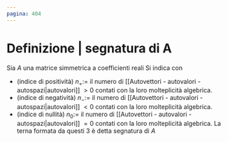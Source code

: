 ```yaml
---
pagina: 404
---
```


# Definizione | segnatura di A
Sia $A$ una matrice simmetrica a coefficienti reali
Si indica con
- (indice di positività) $n_{+}:=$ il numero di [[Autovettori - autovalori - autospazi|autovalori]] $>0$ contati con la loro molteplicità algebrica.
- (indice di negatività) $n_{-}:=$ il numero di [[Autovettori - autovalori - autospazi|autovalori]] $<0$ contati con la loro molteplicità algebrica.
- (indice di nullità) $n_{0}:=$ il numero di [[Autovettori - autovalori - autospazi|autovalori]] $=0$ contati con la loro molteplicità algebrica.
La terna formata da questi 3 è detta segnatura di $A$